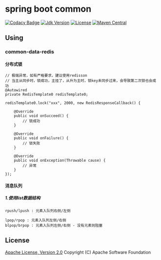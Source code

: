 # spring boot common

[![Codacy Badge](https://api.codacy.com/project/badge/Grade/bc80abd17a444f0ba0d94ec807e07843)](https://app.codacy.com/manual/zhouhailin/spring-boot-common?utm_source=github.com&utm_medium=referral&utm_content=zhouhailin/spring-boot-common&utm_campaign=Badge_Grade_Settings)
[![Jdk Version](https://img.shields.io/badge/JDK-1.8-green.svg)](https://img.shields.io/badge/JDK-1.8-green.svg)
[![License](https://img.shields.io/badge/license-Apache%202-4EB1BA.svg)](https://www.apache.org/licenses/LICENSE-2.0.html)
[![Maven Central](https://maven-badges.herokuapp.com/maven-central/link.thingscloud/spring-boot-common/badge.svg)](https://maven-badges.herokuapp.com/maven-central/link.thingscloud/spring-boot-common/)

## Using

### common-data-redis

#### 分布式锁

    // 极端异常，如有严格要求，建议使用redisson
    // 当主从同步时，锁成功，主挂了，从升为主时，锁key未同步过来，会导致第二次锁也会成功
    @Autowired
    private RedisTemplate0 redisTemplate0;
    
    redisTemplate0.lock("xxx", 2000, new RedisResponseCallback() {
       
        @Override
        public void onSucceed() {
            // 锁成功
        }

        @Override
        public void onFailure() {
            // 锁失败
        }

        @Override
        public void onException(Throwable cause) {
            // 异常
        }
    });
        
#### 消息队列

##### 1.使用list数据结构

    rpush/lpush : 元素入队列右侧/左侧
    
    lpop/rpop : 元素入队列左侧/右侧
    blpop/brpop : 元素入队列左侧/右侧 - 没有元素则阻塞
    
    
    
## License

[Apache License, Version 2.0](http://www.apache.org/licenses/LICENSE-2.0.html) Copyright (C) Apache Software Foundation
